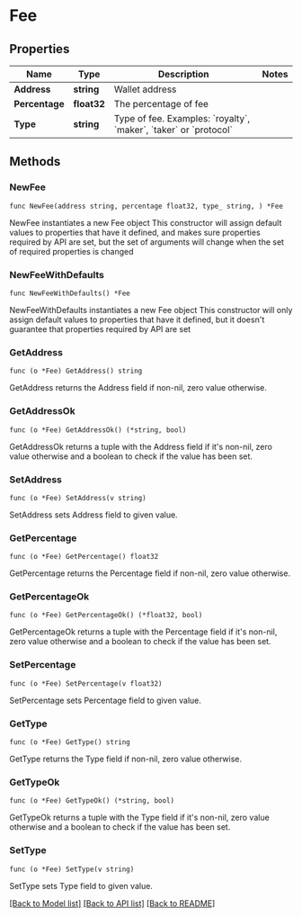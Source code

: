 # Fee

## Properties

Name | Type | Description | Notes
------------ | ------------- | ------------- | -------------
**Address** | **string** | Wallet address | 
**Percentage** | **float32** | The percentage of fee | 
**Type** | **string** | Type of fee. Examples: &#x60;royalty&#x60;, &#x60;maker&#x60;, &#x60;taker&#x60; or &#x60;protocol&#x60; | 

## Methods

### NewFee

`func NewFee(address string, percentage float32, type_ string, ) *Fee`

NewFee instantiates a new Fee object
This constructor will assign default values to properties that have it defined,
and makes sure properties required by API are set, but the set of arguments
will change when the set of required properties is changed

### NewFeeWithDefaults

`func NewFeeWithDefaults() *Fee`

NewFeeWithDefaults instantiates a new Fee object
This constructor will only assign default values to properties that have it defined,
but it doesn't guarantee that properties required by API are set

### GetAddress

`func (o *Fee) GetAddress() string`

GetAddress returns the Address field if non-nil, zero value otherwise.

### GetAddressOk

`func (o *Fee) GetAddressOk() (*string, bool)`

GetAddressOk returns a tuple with the Address field if it's non-nil, zero value otherwise
and a boolean to check if the value has been set.

### SetAddress

`func (o *Fee) SetAddress(v string)`

SetAddress sets Address field to given value.


### GetPercentage

`func (o *Fee) GetPercentage() float32`

GetPercentage returns the Percentage field if non-nil, zero value otherwise.

### GetPercentageOk

`func (o *Fee) GetPercentageOk() (*float32, bool)`

GetPercentageOk returns a tuple with the Percentage field if it's non-nil, zero value otherwise
and a boolean to check if the value has been set.

### SetPercentage

`func (o *Fee) SetPercentage(v float32)`

SetPercentage sets Percentage field to given value.


### GetType

`func (o *Fee) GetType() string`

GetType returns the Type field if non-nil, zero value otherwise.

### GetTypeOk

`func (o *Fee) GetTypeOk() (*string, bool)`

GetTypeOk returns a tuple with the Type field if it's non-nil, zero value otherwise
and a boolean to check if the value has been set.

### SetType

`func (o *Fee) SetType(v string)`

SetType sets Type field to given value.



[[Back to Model list]](../README.md#documentation-for-models) [[Back to API list]](../README.md#documentation-for-api-endpoints) [[Back to README]](../README.md)


